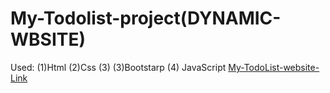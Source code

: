 # My-Todolist-project(DYNAMIC-WBSITE)
Used: (1)Html (2)Css (3) (3)Bootstarp (4) JavaScript
[My-TodoList-website-Link](https://todoappgrk.ccbp.tech/)
